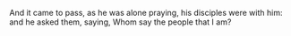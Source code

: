 And it came to pass, as he was alone praying, his disciples were with him: and he asked them, saying, Whom say the people that I am?
